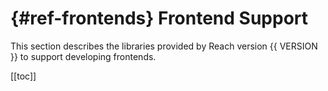 


# {#ref-frontends} Frontend Support

This section describes the libraries provided by Reach version {{ VERSION }} to support developing frontends.

[[toc]]





